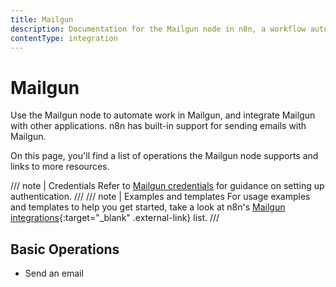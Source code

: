 ```yaml
---
title: Mailgun
description: Documentation for the Mailgun node in n8n, a workflow automation platform. Includes details of operations and configuration, and links to examples and credentials information.
contentType: integration
---
```


# Mailgun

Use the Mailgun node to automate work in Mailgun, and integrate Mailgun with other applications. n8n has built-in support for sending emails with Mailgun. 

On this page, you'll find a list of operations the Mailgun node supports and links to more resources.

/// note | Credentials
Refer to [Mailgun credentials](/integrations/builtin/credentials/mailgun/) for guidance on setting up authentication. 
///
/// note | Examples and templates
For usage examples and templates to help you get started, take a look at n8n's [Mailgun integrations](https://n8n.io/integrations/mailgun/){:target="_blank" .external-link} list.
///

## Basic Operations

- Send an email
